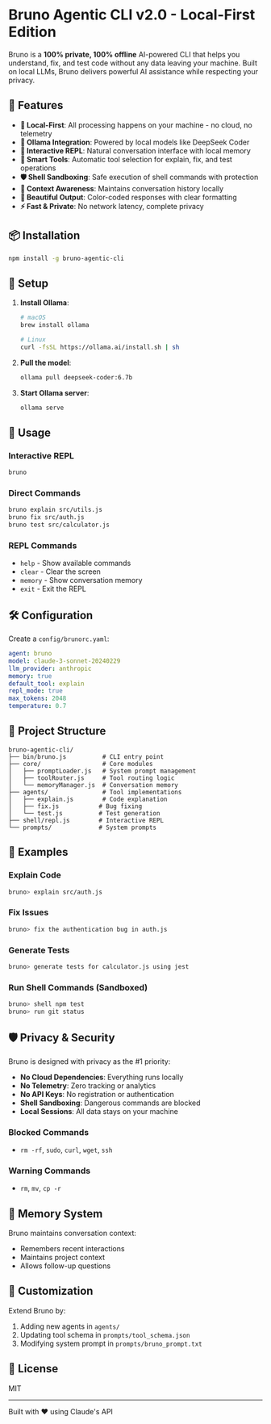 # Bruno Agentic CLI v2.0 - Local-First Edition

Bruno is a **100% private, 100% offline** AI-powered CLI that helps you understand, fix, and test code without any data leaving your machine. Built on local LLMs, Bruno delivers powerful AI assistance while respecting your privacy.

## 🚀 Features

- **🔐 Local-First**: All processing happens on your machine - no cloud, no telemetry
- **🤖 Ollama Integration**: Powered by local models like DeepSeek Coder
- **💬 Interactive REPL**: Natural conversation interface with local memory
- **🔧 Smart Tools**: Automatic tool selection for explain, fix, and test operations
- **🛡️ Shell Sandboxing**: Safe execution of shell commands with protection
- **📝 Context Awareness**: Maintains conversation history locally
- **🎨 Beautiful Output**: Color-coded responses with clear formatting
- **⚡ Fast & Private**: No network latency, complete privacy

## 📦 Installation

```bash
npm install -g bruno-agentic-cli
```

## 🔑 Setup

1. **Install Ollama**:
   ```bash
   # macOS
   brew install ollama
   
   # Linux
   curl -fsSL https://ollama.ai/install.sh | sh
   ```

2. **Pull the model**:
   ```bash
   ollama pull deepseek-coder:6.7b
   ```

3. **Start Ollama server**:
   ```bash
   ollama serve
   ```

## 🎯 Usage

### Interactive REPL
```bash
bruno
```

### Direct Commands
```bash
bruno explain src/utils.js
bruno fix src/auth.js
bruno test src/calculator.js
```

### REPL Commands
- `help` - Show available commands
- `clear` - Clear the screen
- `memory` - Show conversation memory
- `exit` - Exit the REPL

## 🛠️ Configuration

Create a `config/brunorc.yaml`:

```yaml
agent: bruno
model: claude-3-sonnet-20240229
llm_provider: anthropic
memory: true
default_tool: explain
repl_mode: true
max_tokens: 2048
temperature: 0.7
```

## 📂 Project Structure

```
bruno-agentic-cli/
├── bin/bruno.js          # CLI entry point
├── core/                 # Core modules
│   ├── promptLoader.js   # System prompt management
│   ├── toolRouter.js     # Tool routing logic
│   └── memoryManager.js  # Conversation memory
├── agents/               # Tool implementations
│   ├── explain.js        # Code explanation
│   ├── fix.js           # Bug fixing
│   └── test.js          # Test generation
├── shell/repl.js        # Interactive REPL
└── prompts/             # System prompts
```

## 🤝 Examples

### Explain Code
```bash
bruno> explain src/auth.js
```

### Fix Issues
```bash
bruno> fix the authentication bug in auth.js
```

### Generate Tests
```bash
bruno> generate tests for calculator.js using jest
```

### Run Shell Commands (Sandboxed)
```bash
bruno> shell npm test
bruno> run git status
```

## 🛡️ Privacy & Security

Bruno is designed with privacy as the #1 priority:

- **No Cloud Dependencies**: Everything runs locally
- **No Telemetry**: Zero tracking or analytics
- **No API Keys**: No registration or authentication
- **Shell Sandboxing**: Dangerous commands are blocked
- **Local Sessions**: All data stays on your machine

### Blocked Commands
- `rm -rf`, `sudo`, `curl`, `wget`, `ssh`

### Warning Commands
- `rm`, `mv`, `cp -r`

## 🧠 Memory System

Bruno maintains conversation context:
- Remembers recent interactions
- Maintains project context
- Allows follow-up questions

## 🎨 Customization

Extend Bruno by:
1. Adding new agents in `agents/`
2. Updating tool schema in `prompts/tool_schema.json`
3. Modifying system prompt in `prompts/bruno_prompt.txt`

## 📄 License

MIT

---

Built with ❤️ using Claude's API